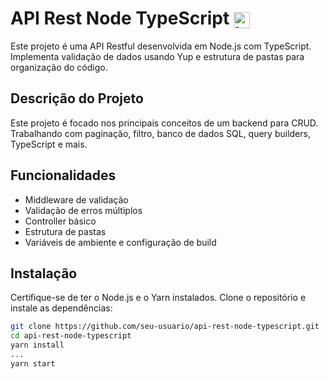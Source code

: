 # API Rest Node TypeScript  <img align="center" alt="logo-Node" height="26" width="26" src="https://cdn.jsdelivr.net/gh/devicons/devicon/icons/nodejs/nodejs-original.svg">&ensp;

Este projeto é uma API Restful desenvolvida em Node.js com TypeScript. Implementa validação de dados usando Yup e estrutura de pastas para organização do código.

## Descrição do Projeto

Este projeto é focado nos principais conceitos de um backend para CRUD. Trabalhando com paginação, filtro, banco de dados SQL, query builders, TypeScript e mais.

## Funcionalidades

- Middleware de validação
- Validação de erros múltiplos
- Controller básico
- Estrutura de pastas
- Variáveis de ambiente e configuração de build

## Instalação

Certifique-se de ter o Node.js e o Yarn instalados. Clone o repositório e instale as dependências:

```bash
git clone https://github.com/seu-usuario/api-rest-node-typescript.git
cd api-rest-node-typescript
yarn install
...
yarn start
